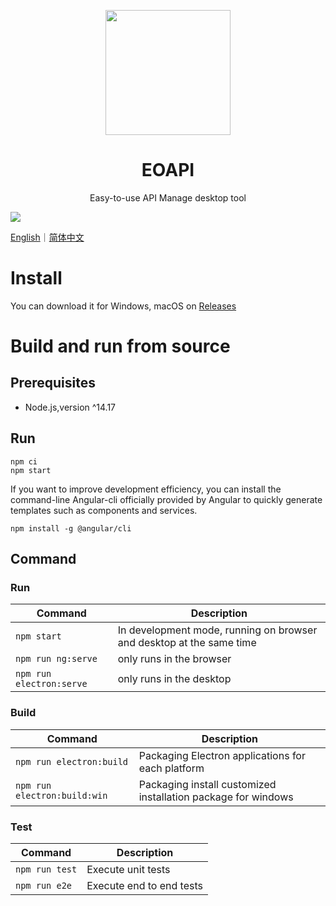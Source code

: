<p align="center">
  <a href="https://github.com/eolinker/eoapi">
    <img width="200" src="https://raw.githubusercontent.com/eolinker/eoapi/main/src/assets/icons/128x128.png">
  </a>
</p>
<h1 align="center">EOAPI</h1>
<div align="center">
Easy-to-use API Manage desktop tool
</div>

![](https://raw.githubusercontent.com/eolinker/eoapi/main/wiki/preview_1.png)

[English](README.md)｜[简体中文](README.zh-cn.md)

# Install

You can download it for Windows, macOS on [Releases](https://github.com/eolinker/eoapi/releases)

# Build and run from source

## Prerequisites

- Node.js,version ^14.17

## Run

```
npm ci
npm start
```

If you want to improve development efficiency, you can install the command-line Angular-cli officially provided by Angular to quickly generate templates such as components and services.

```
npm install -g @angular/cli
```

## Command

### Run

| Command                  | Description                                                          |
| ------------------------ | -------------------------------------------------------------------- |
| `npm start`              | In development mode, running on browser and desktop at the same time |
| `npm run ng:serve`       | only runs in the browser                                             |
| `npm run electron:serve` | only runs in the desktop                                             |

### Build

| Command                      | Description                                                   |
| ---------------------------- | ------------------------------------------------------------- |
| `npm run electron:build`     | Packaging Electron applications for each platform             |
| `npm run electron:build:win` | Packaging install customized installation package for windows |

### Test

| Command        | Description              |
| -------------- | ------------------------ |
| `npm run test` | Execute unit tests       |
| `npm run e2e`  | Execute end to end tests |
